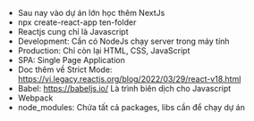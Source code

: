 - Sau nay vào dự án lớn học thêm NextJs
- npx create-react-app ten-folder
- Reactjs cung chỉ là Javascript
- Development: Cần có NodeJs chạy server trong máy tính
- Production: Chỉ còn lại HTML, CSS, JavaScript
- SPA: Single Page Application
- Doc thêm về Strict Mode: https://vi.legacy.reactjs.org/blog/2022/03/29/react-v18.html
- Babel: https://babeljs.io/ Là trình biên dịch cho Javascript
- Webpack
- node_modules: Chứa tất cả packages, libs cần để chạy dự án